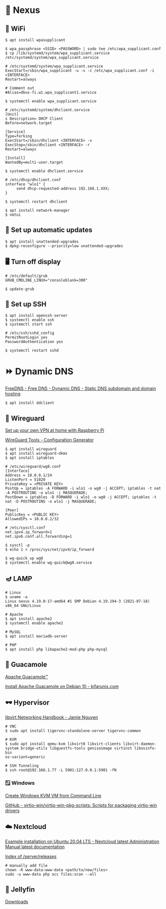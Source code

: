 # 👾 Nexus

## 📶 WiFi

[](https://www.linuxbabe.com/command-line/ubuntu-server-16-04-wifi-wpa-supplicant)

```console
$ apt install wpasupplicant

$ wpa_passphrase <SSID> <PASSWORD> | sudo tee /etc/wpa_supplicant.conf
$ cp /lib/systemd/system/wpa_supplicant.service /etc/systemd/system/wpa_supplicant.service

# /etc/systemd/system/wpa_supplicant.service
ExecStart=/sbin/wpa_supplicant -u -s -c /etc/wpa_supplicant.conf -i <INTERFACE>
Restart=always

# Comment out
#Alias=dbus-fi.w1.wpa_supplicant1.service

$ systemctl enable wpa_supplicant.service

# /etc/systemd/system/dhclient.service
[Unit]
s Description= DHCP Client
Before=network.target

[Service]
Type=forking
ExecStart=/sbin/dhclient <INTERFACE> -v
ExecStop=/sbin/dhclient <INTERFACE> -r
Restart=always

[Install]
WantedBy=multi-user.target

$ systemctl enable dhclient.service

# /etc/dhcp/dhclient.conf
interface "wlo1" {
     send dhcp-requested-address 192.168.1.XXX;
}

$ systemctl restart dhclient
```

```console
$ apt install network-manager
$ nmtui
```

## 🔄 Set up automatic updates

```console
$ apt install unattended-upgrades
$ dpkg-reconfigure --priority=low unattended-upgrades
```

## 🖥️ Turn off display

```console
# /etc/default/grub
GRUB_CMDLINE_LINUX="consoleblank=300"

$ update-grub
```

## 🔐 Set up SSH

```console
$ apt install openssh-server
$ systemctl enable ssh
$ systemctl start ssh

# /etc/ssh/sshd_config
PermitRootLogin yes
PasswordAuthentication yes

$ systemctl restart sshd
```

# ⏩ Dynamic DNS

[FreeDNS - Free DNS - Dynamic DNS - Static DNS subdomain and domain hosting](https://freedns.afraid.org/)

```console
$ apt install ddclient
```

## 🐲 Wireguard

[Set up your own VPN at home with Raspberry Pi](https://notthebe.ee/raspi.html)

[WireGuard Tools - Configuration Generator](https://www.wireguardconfig.com/)

```console
$ apt install wireguard
$ apt install wireguard-dkms
$ apt install iptables

# /etc/wireguard/wg0.conf
[Interface]
Address = 10.0.0.1/24
ListenPort = 51820
PrivateKey = <PRIVATE KEY>
PostUp = iptables -A FORWARD -i wlo1 -o wg0 -j ACCEPT; iptables -t nat -A POSTROUTING -o wlo1 -j MASQUERADE;
PostDown = iptables -D FORWARD -i wlo1 -o wg0 -j ACCEPT; iptables -t nat -D POSTROUTING -o wlo1 -j MASQUERADE;

[Peer]
PublicKey = <PUBLIC KEY>
AllowedIPs = 10.0.0.2/32

# /etc/sysctl.conf
net.ipv4.ip_forward=1
net.ipv6.conf.all.forwarding=1

$ sysctl -p
$ echo 1 > /proc/sys/net/ipv4/ip_forward

$ wg-quick up wg0
$ systemctl enable wg-quick@wg0.service
```

## 🪔 LAMP

```console
# Linux
$ uname -a
Linux nexus 4.19.0-17-amd64 #1 SMP Debian 4.19.194-3 (2021-07-18) x86_64 GNU/Linux

# Apache
$ apt install apache2
$ systemctl enable apache2

# MySQL
$ apt install mariadb-server

# PHP
$ apt install php libapache2-mod-php php-mysql
```

## 🥑 Guacamole

[Apache Guacamole™](https://guacamole.apache.org/)

[Install Apache Guacamole on Debian 10 - kifarunix.com](https://kifarunix.com/install-apache-guacamole-on-debian-10/)

## 🕶 Hypervisor

[](https://www.cyberciti.biz/faq/install-kvm-server-debian-linux-9-headless-server/)

[](https://www.cyberciti.biz/faq/how-to-create-create-snapshot-in-linux-kvm-vmdomain/)

[libvirt Networking Handbook - Jamie Nguyen](https://jamielinux.com/docs/libvirt-networking-handbook/)

```console
# VNC
$ sudo apt install tigervnc-standalone-server tigervnc-common

# KVM
$ sudo apt install qemu-kvm libvirt0 libvirt-clients libvirt-daemon-system bridge-utils libguestfs-tools genisoimage virtinst libosinfo-bin
os-variant=generic

# SSH Tunneling
$ ssh root@192.168.1.77 -L 5901:127.0.0.1:5901 -fN
```

### 🪟 Windows

[Create Windows KVM VM from Command Line](https://kyle.pericak.com/windows-kvm-command-line.html)

[GitHub - virtio-win/virtio-win-pkg-scripts: Scripts for packaging virtio-win drivers](https://github.com/virtio-win/virtio-win-pkg-scripts)

## ☁️ Nextcloud

[Example installation on Ubuntu 20.04 LTS - Nextcloud latest Administration Manual latest documentation](https://docs.nextcloud.com/server/latest/admin_manual/installation/example_ubuntu.html)

[Index of /server/releases](https://download.nextcloud.com/server/releases/)

```console
# manually add file
chown -R www-data:www-data <path/to/new/files>
sudo -u www-data php occ files:scan --all
```

## 🐡 Jellyfin

[Downloads](https://jellyfin.org/downloads/)

